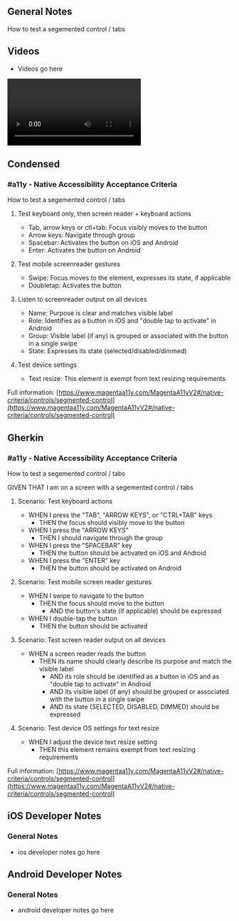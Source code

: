 ## General Notes

How to test a segemented control / tabs

## Videos

- Videos go here
<video controls>
  <source src="media/video/native/button/buttonIosVoiceover.webm" type="video/webm">
  Your browser does not support the video tag.
</video>

## Condensed

### #a11y - Native Accessibility Acceptance Criteria

How to test a segemented control / tabs

1. Test keyboard only, then screen reader + keyboard actions

   - Tab, arrow keys or ctl+tab: Focus visibly moves to the button
   - Arrow keys: Navigate through group
   - Spacebar: Activates the button on iOS and Android
   - Enter: Activates the button on Android

2. Test mobile screenreader gestures

   - Swipe: Focus moves to the element, expresses its state, if applicable
   - Doubletap: Activates the button

3. Listen to screenreader output on all devices

   - Name: Purpose is clear and matches visible label
   - Role: Identifies as a button in iOS and "double tap to activate" in Android
   - Group: Visible label (if any) is grouped or associated with the button in a single swipe
   - State: Expresses its state (selected/disabled/dimmed)

4. Test device settings

   - Text resize: This element is exempt from text resizing requirements

Full information: [https://www.magentaa11y.com/MagentaA11yV2#/native-criteria/controls/segmented-control](https://www.magentaa11y.com/MagentaA11yV2#/native-criteria/controls/segmented-control)

## Gherkin

### #a11y - Native Accessibility Acceptance Criteria

How to test a segemented control / tabs

GIVEN THAT I am on a screen with a segemented control / tabs

1. Scenario: Test keyboard actions

   - WHEN I press the "TAB", "ARROW KEYS", or "CTRL+TAB" keys 
      - THEN the focus should visibly move to the button
   - WHEN I press the "ARROW KEYS" 
      - THEN I should navigate through the group
   - WHEN I press the "SPACEBAR" key 
      - THEN the button should be activated on iOS and Android 
   - WHEN I press the "ENTER" key 
      - THEN the button should be activated on Android 

2. Scenario: Test mobile screen reader gestures

   - WHEN I swipe to navigate to the button 
      - THEN the focus should move to the button 
         - AND the button's state (if applicable) should be expressed
   - WHEN I double-tap the button 
      - THEN the button should be activated 

3. Scenario: Test screen reader output on all devices

   - WHEN a screen reader reads the button 
      - THEN its name should clearly describe its purpose and match the visible label 
         - AND its role should be identified as a button in iOS and as "double tap to activate" in Android 
         - AND its visible label (if any) should be grouped or associated with the button in a single swipe 
         - AND its state (SELECTED, DISABLED, DIMMED) should be expressed 

4. Scenario: Test device OS settings for text resize

   - WHEN I adjust the device text resize setting 
      - THEN this element remains exempt from text resizing requirements 

Full information: [https://www.magentaa11y.com/MagentaA11yV2#/native-criteria/controls/segmented-control](https://www.magentaa11y.com/MagentaA11yV2#/native-criteria/controls/segmented-control)

## iOS Developer Notes
### General Notes
- ios developer notes go here

## Android Developer Notes
### General Notes
- android developer notes go here
